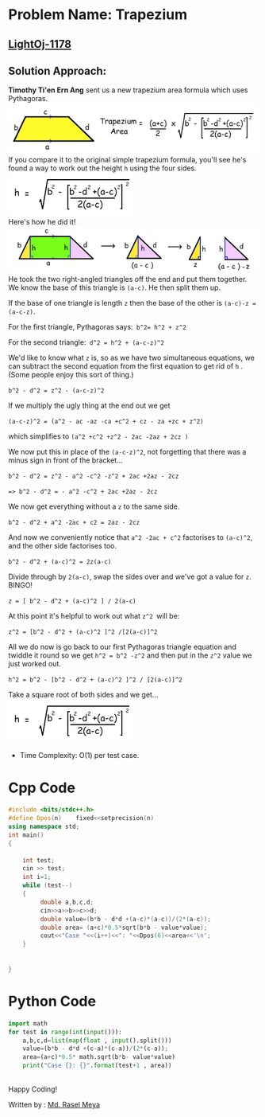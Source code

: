 # Problem Name: Trapezium
## [LightOj-1178](https://lightoj.com/problem/trapezium)
## Solution Approach:
**Timothy Ti'en Ern Ang** sent us a new trapezium area formula which uses Pythagoras.<br>
![](trapezium1.jpg)<br>
If you compare it to the original simple trapezium formula, you'll see he's found a way to work out the height `h` using the four sides.<br>
![](trapezium2.jpg)<br>
Here's how he did it!<br>
![](trapezium3.jpg)<br>
He took the two right-angled triangles off the end and put them together. We know the base of this triangle is `(a-c)`. He then split them up.<br>

If the base of one triangle is length `z` then the base of the other is `(a-c)-z = (a-c-z)`.<br>

For the first triangle, Pythagoras says:` b^2= h^2 + z^2`<br>

For the second triangle:` d^2 = h^2 + (a-c-z)^2`<br>

We'd like to know what `z` is, so as we have two simultaneous equations, we can subtract the second equation from the first equation to get rid of `h` . (Some people enjoy this sort of thing.)<br>

`b^2 - d^2 = z^2 - (a-c-z)^2`<br>

If we multiply the ugly thing at the end out we get <br>

`(a-c-z)^2 = (a^2 - ac -az -ca +c^2 + cz - za +zc + z^2)`<br>

which simplifies to 
`(a^2 +c^2 +z^2 - 2ac -2az + 2cz )`<br>

We now put this in place of the `(a-c-z)^2`, not forgetting that there was a minus sign in front of the bracket...<br>

`b^2 - d^2 = z^2 - a^2 -c^2 -z^2 + 2ac +2az - 2cz`<br>

`=> b^2 - d^2 = - a^2 -c^2 + 2ac +2az - 2cz`<br>

We now get everything without a `z` to the same side.<br>

`b^2 - d^2 + a^2 -2ac + c2 = 2az - 2cz`<br>

And now we conveniently notice that `a^2 -2ac + c^2` factorises to `(a-c)^2`, and the other side factorises too.<br>

`b^2 - d^2 + (a-c)^2 = 2z(a-c)`<br>

Divide through by `2(a-c)`, swap the sides over and we've got a value for `z`. BINGO!<br>

`z = [ b^2 - d^2 + (a-c)^2 ] / 2(a-c)`<br>

At this point it's helpful to work out what `z^2 `will be:<br>

`z^2 = [b^2 - d^2 + (a-c)^2 ]^2 /[2(a-c)]^2`<br>

All we do now is go back to our first Pythagoras triangle equation and twiddle it round so we get `h^2 = b^2 -z^2` and then put in the `z^2` value we just worked out.<br>

`h^2 = b^2 - [b^2 - d^2 + (a-c)^2 ]^2 / [2(a-c)]^2`<br>

Take a square root of both sides and we get...<br>
![](trapezium2.jpg)

* Time Complexity: O(1) per test case.
# Cpp Code
```cpp
#include <bits/stdc++.h>
#define Dpos(n)    fixed<<setprecision(n)
using namespace std;
int main()
{
	
	int test;
	cin >> test;
	int i=1;
	while (test--)
	{
	     double a,b,c,d;
	     cin>>a>>b>>c>>d;
	     double value=(b*b - d*d +(a-c)*(a-c))/(2*(a-c));
	     double area= (a+c)*0.5*sqrt(b*b - value*value);
	     cout<<"Case "<<(i++)<<": "<<Dpos(6)<<area<<'\n';
	}

	
}

```
# Python Code
```python
import math
for test in range(int(input())):
    a,b,c,d=list(map(float , input().split()))
    value=(b*b - d*d +(c-a)*(c-a))/(2*(c-a));
    area=(a+c)*0.5* math.sqrt(b*b- value*value)
    print("Case {}: {}".format(test+1 , area))



```

Happy Coding! <br>

Written by : [Md. Rasel Meya](https://www.linkedin.com/in/raselmeya)
